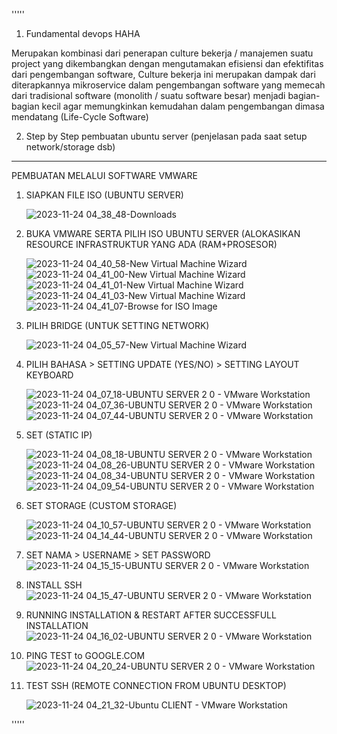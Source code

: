 '''''
1. Fundamental devops HAHA

Merupakan kombinasi dari penerapan culture bekerja / manajemen suatu project yang dikembangkan dengan mengutamakan efisiensi 
dan efektifitas dari pengembangan software, Culture bekerja ini merupakan dampak dari diterapkannya mikroservice dalam pengembangan 
software yang memecah dari tradisional software (monolith / suatu software besar) menjadi bagian-bagian kecil agar memungkinkan kemudahan 
dalam pengembangan dimasa mendatang (Life-Cycle Software)

2. Step by Step pembuatan ubuntu server (penjelasan pada saat setup network/storage dsb)
---------------
PEMBUATAN MELALUI SOFTWARE VMWARE

1. SIAPKAN FILE ISO (UBUNTU SERVER)
  
   ![2023-11-24 04_38_48-Downloads](https://github.com/Subzero16/TUGAS/assets/69718826/f4257894-a165-4866-a512-31253f4b3090)

2. BUKA VMWARE SERTA PILIH ISO UBUNTU SERVER (ALOKASIKAN RESOURCE INFRASTRUKTUR YANG ADA (RAM+PROSESOR)

   ![2023-11-24 04_40_58-New Virtual Machine Wizard](https://github.com/Subzero16/TUGAS/assets/69718826/2b82eb47-7ced-4ec3-bea6-9a8634e84c73)
	 ![2023-11-24 04_41_00-New Virtual Machine Wizard](https://github.com/Subzero16/TUGAS/assets/69718826/cd5e4126-5ed4-40c6-8ec4-12a242cdf840)
   ![2023-11-24 04_41_01-New Virtual Machine Wizard](https://github.com/Subzero16/TUGAS/assets/69718826/29650b8f-766f-405b-aa49-75412b4cb008)
   ![2023-11-24 04_41_03-New Virtual Machine Wizard](https://github.com/Subzero16/TUGAS/assets/69718826/60d4f3bb-e25d-4a2c-8a1b-9b42c216fa84)
   ![2023-11-24 04_41_07-Browse for ISO Image](https://github.com/Subzero16/TUGAS/assets/69718826/745a66ef-38ae-46d0-a98a-828d998e01cb)

3. PILIH BRIDGE (UNTUK SETTING NETWORK)

   ![2023-11-24 04_05_57-New Virtual Machine Wizard](https://github.com/Subzero16/TUGAS/assets/69718826/4ceaa8df-2e38-4302-9f72-0598f07b27a3)

4. PILIH BAHASA > SETTING UPDATE (YES/NO) > SETTING LAYOUT KEYBOARD

   ![2023-11-24 04_07_18-UBUNTU SERVER 2 0 - VMware Workstation](https://github.com/Subzero16/TUGAS/assets/69718826/b6e81dcb-1c08-447c-9b68-c5a35cb4d232)
   ![2023-11-24 04_07_36-UBUNTU SERVER 2 0 - VMware Workstation](https://github.com/Subzero16/TUGAS/assets/69718826/2fe3957d-1164-4d66-967c-221a7af85db3)
   ![2023-11-24 04_07_44-UBUNTU SERVER 2 0 - VMware Workstation](https://github.com/Subzero16/TUGAS/assets/69718826/b1985ebe-68b6-4b0c-965f-ccaeb0f7b78d)

5. SET (STATIC IP)

   ![2023-11-24 04_08_18-UBUNTU SERVER 2 0 - VMware Workstation](https://github.com/Subzero16/TUGAS/assets/69718826/c3696b6e-b6a9-44ed-b280-d6aa982c8926)
   ![2023-11-24 04_08_26-UBUNTU SERVER 2 0 - VMware Workstation](https://github.com/Subzero16/TUGAS/assets/69718826/c55bb3d2-d068-4fe1-ba0a-b9869877811e)
   ![2023-11-24 04_08_34-UBUNTU SERVER 2 0 - VMware Workstation](https://github.com/Subzero16/TUGAS/assets/69718826/43d58d6c-55ea-4194-ab22-9071b480f444)
   ![2023-11-24 04_09_54-UBUNTU SERVER 2 0 - VMware Workstation](https://github.com/Subzero16/TUGAS/assets/69718826/be4130bb-ed25-4f9d-a77b-941486cf46f2)

6. SET STORAGE (CUSTOM STORAGE)

   ![2023-11-24 04_10_57-UBUNTU SERVER 2 0 - VMware Workstation](https://github.com/Subzero16/TUGAS/assets/69718826/3a59d621-775e-46ed-b256-1615989c0d95)
   ![2023-11-24 04_14_44-UBUNTU SERVER 2 0 - VMware Workstation](https://github.com/Subzero16/TUGAS/assets/69718826/db39c070-2556-4c41-827e-a962a786ffa7)

7. SET NAMA > USERNAME > SET PASSWORD
![2023-11-24 04_15_15-UBUNTU SERVER 2 0 - VMware Workstation](https://github.com/Subzero16/TUGAS/assets/69718826/445dd7c0-92a5-486c-835d-679ad29c6b5a)

8. INSTALL SSH
   ![2023-11-24 04_15_47-UBUNTU SERVER 2 0 - VMware Workstation](https://github.com/Subzero16/TUGAS/assets/69718826/05b1f431-4869-46a2-a499-032642313703)

9. RUNNING INSTALLATION & RESTART AFTER SUCCESSFULL INSTALLATION
    ![2023-11-24 04_16_02-UBUNTU SERVER 2 0 - VMware Workstation](https://github.com/Subzero16/TUGAS/assets/69718826/e745b33a-fa0c-49d3-bbc9-98e0fb40e430)

10. PING TEST to GOOGLE.COM
		![2023-11-24 04_20_24-UBUNTU SERVER 2 0 - VMware Workstation](https://github.com/Subzero16/TUGAS/assets/69718826/758fd2a9-86f3-431a-adb5-5bc72a2ecc66)

11. TEST SSH (REMOTE CONNECTION FROM UBUNTU DESKTOP)

	  ![2023-11-24 04_21_32-Ubuntu CLIENT - VMware Workstation](https://github.com/Subzero16/TUGAS/assets/69718826/2e449771-986a-4d34-87aa-3c6f55a376e9)


'''''
